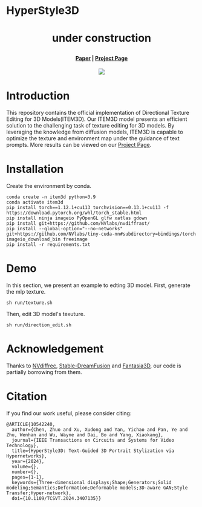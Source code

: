 # HyperStyle3D

 # <p align="center">  under construction </p>

#### <p align="center">[Paper](https://arxiv.org/abs/2304.09463v1) | [Project Page](https://windlikestone.github.io/HyperStyle3D-website/) </p>



<p align="center">
  <img src="./assets/pipeline.png"/>
</p>

# Introduction

This repository contains the official implementation of Directional Texture Editing for 3D Models(ITEM3D).
Our ITEM3D model presents an efficient solution to the challenging task of texture editing for 3D models.
By leveraging the knowledge from diffusion models, ITEM3D is capable to optimize the texture and environment map under the guidance of text prompts. More results can be viewed on our [Project Page](https://shengqiliu1.github.io/ITEM3D/).

# Installation

Create the environment by conda.

```
conda create -n item3d python=3.9
conda activate item3d
pip install torch==1.12.1+cu113 torchvision==0.13.1+cu113 -f https://download.pytorch.org/whl/torch_stable.html
pip install ninja imageio PyOpenGL glfw xatlas gdown
pip install git+https://github.com/NVlabs/nvdiffrast/
pip install --global-option="--no-networks" git+https://github.com/NVlabs/tiny-cuda-nn#subdirectory=bindings/torch
imageio_download_bin freeimage
pip install -r requirements.txt
```

# Demo

In this section, we present an example to edting 3D model. First, generate the mlp texture.

```
sh run/texture.sh
```

Then, edit 3D model's texuture.

```
sh run/direction_edit.sh
```

# Acknowledgement
Thanks to [NVdiffrec](https://github.com/NVlabs/nvdiffrec), [Stable-DreamFusion](https://github.com/ashawkey/stable-dreamfusion) and [Fantasia3D](https://github.com/Gorilla-Lab-SCUT/Fantasia3D), our code is partially borrowing from them.

# Citation

If you find our work useful, please consider citing:
```
@ARTICLE{10542240,
  author={Chen, Zhuo and Xu, Xudong and Yan, Yichao and Pan, Ye and Zhu, Wenhan and Wu, Wayne and Dai, Bo and Yang, Xiaokang},
  journal={IEEE Transactions on Circuits and Systems for Video Technology}, 
  title={HyperStyle3D: Text-Guided 3D Portrait Stylization via Hypernetworks}, 
  year={2024},
  volume={},
  number={},
  pages={1-1},
  keywords={Three-dimensional displays;Shape;Generators;Solid modeling;Semantics;Deformation;Deformable models;3D-aware GAN;Style Transfer;Hyper-network},
  doi={10.1109/TCSVT.2024.3407135}}

```
